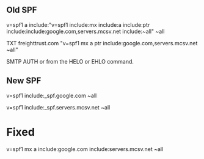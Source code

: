 ## Old SPF

v=spf1 a include:"v=spf1 include:mx include:a include:ptr include:include:google.com,servers.mcsv.net include:~all" ~all

TXT	freighttrust.com	"v=spf1 mx a ptr include:google.com,servers.mcsv.net ~all"	


 SMTP AUTH or from the HELO or EHLO command.



## New SPF 
 v=spf1 include:_spf.google.com ~all

v=spf1 include:_spf.servers.mcsv.net ~all


# Fixed

v=spf1 mx a include:google.com include:servers.mcsv.net ~all
